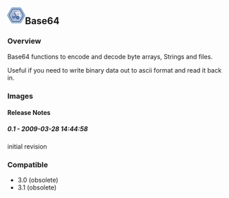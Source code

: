 ## <img src='./logo.jpg' width='40' height='40'>Base64

### Overview
Base64 functions to encode and decode byte arrays, Strings and files. 

Useful if you need to write binary data out to ascii format and read it back in. 
### Images




#### Release Notes

##### 0.1 - 2009-03-28 14:44:58
initial revision
### Compatible
 -  3.0 (obsolete)
 -   3.1 (obsolete)